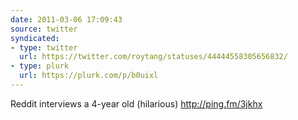 ```yaml
---
date: 2011-03-06 17:09:43
source: twitter
syndicated:
- type: twitter
  url: https://twitter.com/roytang/statuses/44444558305656832/
- type: plurk
  url: https://plurk.com/p/b0uixl
---
```


Reddit interviews a 4-year old (hilarious) http://ping.fm/3jkhx